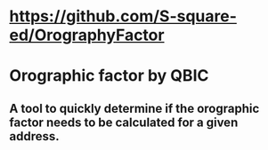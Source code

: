 # https://github.com/S-square-ed/OrographyFactor

# Orographic factor by QBIC

## A tool to quickly determine if the orographic factor needs to be calculated for a given address.
